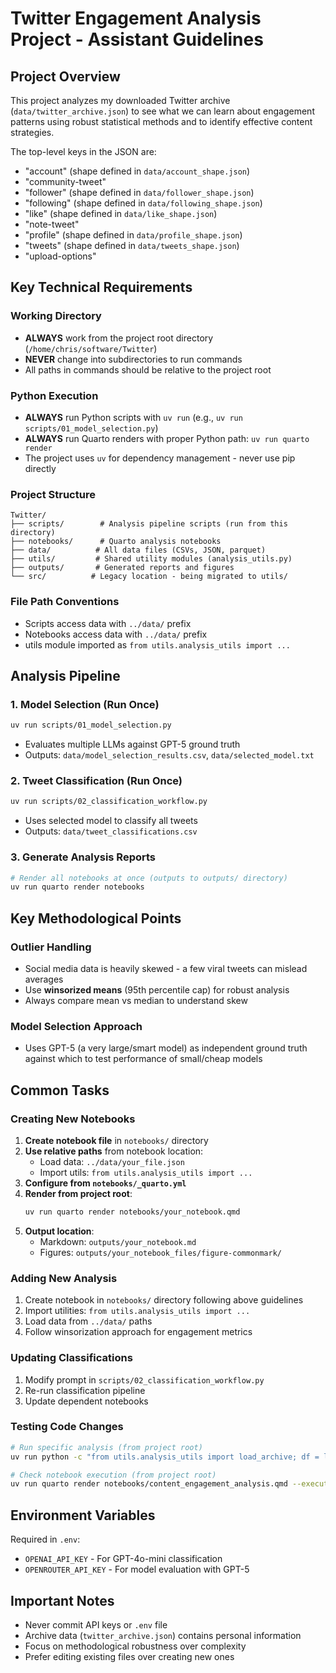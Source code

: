 # Twitter Engagement Analysis Project - Assistant Guidelines

## Project Overview

This project analyzes my downloaded Twitter archive (`data/twitter_archive.json`) to see what we can learn about engagement patterns using robust statistical methods and to identify effective content strategies.

The top-level keys in the JSON are:

- "account" (shape defined in `data/account_shape.json`)
- "community-tweet"
- "follower" (shape defined in `data/follower_shape.json`)
- "following" (shape defined in `data/following_shape.json`)
- "like" (shape defined in `data/like_shape.json`)
- "note-tweet"
- "profile" (shape defined in `data/profile_shape.json`)
- "tweets" (shape defined in `data/tweets_shape.json`)
- "upload-options"

## Key Technical Requirements

### Working Directory

- **ALWAYS** work from the project root directory (`/home/chris/software/Twitter`)
- **NEVER** change into subdirectories to run commands
- All paths in commands should be relative to the project root

### Python Execution

- **ALWAYS** run Python scripts with `uv run` (e.g., `uv run scripts/01_model_selection.py`)
- **ALWAYS** run Quarto renders with proper Python path: `uv run quarto render`
- The project uses `uv` for dependency management - never use pip directly

### Project Structure

```
Twitter/
├── scripts/        # Analysis pipeline scripts (run from this directory)
├── notebooks/      # Quarto analysis notebooks  
├── data/          # All data files (CSVs, JSON, parquet)
├── utils/         # Shared utility modules (analysis_utils.py)
├── outputs/       # Generated reports and figures
└── src/          # Legacy location - being migrated to utils/
```

### File Path Conventions

- Scripts access data with `../data/` prefix
- Notebooks access data with `../data/` prefix  
- utils module imported as `from utils.analysis_utils import ...`

## Analysis Pipeline

### 1. Model Selection (Run Once)

```bash
uv run scripts/01_model_selection.py
```

- Evaluates multiple LLMs against GPT-5 ground truth
- Outputs: `data/model_selection_results.csv`, `data/selected_model.txt`

### 2. Tweet Classification (Run Once)

```bash
uv run scripts/02_classification_workflow.py
```

- Uses selected model to classify all tweets
- Outputs: `data/tweet_classifications.csv`

### 3. Generate Analysis Reports

```bash
# Render all notebooks at once (outputs to outputs/ directory)
uv run quarto render notebooks
```

## Key Methodological Points

### Outlier Handling

- Social media data is heavily skewed - a few viral tweets can mislead averages
- Use **winsorized means** (95th percentile cap) for robust analysis
- Always compare mean vs median to understand skew

### Model Selection Approach

- Uses GPT-5 (a very large/smart model) as independent ground truth against which to test performance of small/cheap models

## Common Tasks

### Creating New Notebooks

1. **Create notebook file** in `notebooks/` directory
2. **Use relative paths** from notebook location:
   - Load data: `../data/your_file.json`
   - Import utils: `from utils.analysis_utils import ...`
3. **Configure from `notebooks/_quarto.yml`**
4. **Render from project root**:
   ```bash
   uv run quarto render notebooks/your_notebook.qmd
   ```
5. **Output location**: 
   - Markdown: `outputs/your_notebook.md`
   - Figures: `outputs/your_notebook_files/figure-commonmark/`

### Adding New Analysis

1. Create notebook in `notebooks/` directory following above guidelines
2. Import utilities: `from utils.analysis_utils import ...`
3. Load data from `../data/` paths
4. Follow winsorization approach for engagement metrics

### Updating Classifications

1. Modify prompt in `scripts/02_classification_workflow.py`
2. Re-run classification pipeline
3. Update dependent notebooks

### Testing Code Changes

```bash
# Run specific analysis (from project root)
uv run python -c "from utils.analysis_utils import load_archive; df = load_archive('data/twitter_archive.json'); print(df.shape)"

# Check notebook execution (from project root)
uv run quarto render notebooks/content_engagement_analysis.qmd --execute-debug
```

## Environment Variables

Required in `.env`:

- `OPENAI_API_KEY` - For GPT-4o-mini classification
- `OPENROUTER_API_KEY` - For model evaluation with GPT-5

## Important Notes

- Never commit API keys or `.env` file
- Archive data (`twitter_archive.json`) contains personal information
- Focus on methodological robustness over complexity
- Prefer editing existing files over creating new ones